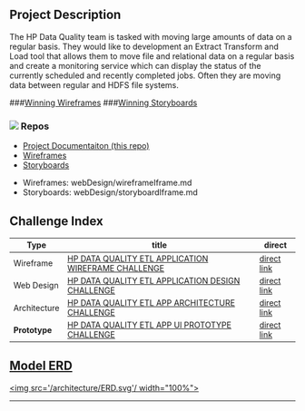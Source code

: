 ## Project Description

The HP Data Quality team is tasked with moving large amounts of data on a regular basis.  They would like to development an Extract Transform and Load tool that allows them to move file and relational data on a regular basis and create a monitoring service which can display the status of the currently scheduled and recently completed jobs.  Often they are moving data between regular and HDFS file systems.

###[Winning Wireframes](webDesign/wireframeIframe.md)
###[Winning Storyboards](webDesign/storyboardIframe.md)

### ![](https://assets-cdn.github.com/favicon.ico)  Repos
 * [Project Documentaiton (this repo)](https://github.com/topcoderinc/HP-Data-Quality-ETL-project)
 * [Wireframes ](https://github.com/topcoderinc/HP-Data-Quality-ETL-wireframes)
 * [Storyboards ](https://github.com/topcoderinc/HP-Data-Quality-ETL-storyboards)


 - Wireframes: webDesign/wireframeIframe.md
 - Storyboards: webDesign/storyboardIframe.md  


## Challenge Index
| Type | title | direct |
|-----|-------|---------|
|Wireframe| [HP DATA QUALITY ETL APPLICATION WIREFRAME CHALLENGE ](https://www.topcoder.com/challenge-details/30055286/?type=design&noncache=true) | [direct link ](https://www.topcoder.com/direct/contest/detail.action?projectId=30055286)|
|Web Design| [HP DATA QUALITY ETL APPLICATION DESIGN CHALLENGE](https://www.topcoder.com/challenge-details/30055649/?type=design&noncache=true) | [direct link](https://www.topcoder.com/direct/contest/detail.action?projectId=30055649)
|Architecture|[HP DATA QUALITY ETL APP ARCHITECTURE CHALLENGE](https://www.topcoder.com/challenge-details/30056613/?type=develop&noncache=true)| [direct link](https://www.topcoder.com/direct/contest/detail.action?projectId=30056613)
|**Prototype**|[HP DATA QUALITY ETL APP UI PROTOTYPE CHALLENGE](https://www.topcoder.com/challenge-details/30056711/?type=develop&noncache=true)|[direct link](https://www.topcoder.com/direct/contest/detail.action?projectId=30056711)

## [Model ERD]((/architecture/ERD.svg))

[<img src='/architecture/ERD.svg'/ width="100%">](/architecture/ERD.svg)

---
